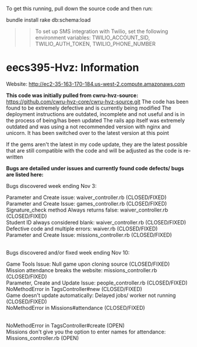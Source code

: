 
To get this running, pull down the source code and then run:

bundle install
rake db:schema:load

>> To set up SMS integration with Twilio, set the following environment variables:
  TWILIO_ACCOUNT_SID, TWILIO_AUTH_TOKEN, TWILIO_PHONE_NUMBER

# eecs395-Hvz: Information

Website: http://ec2-35-163-170-184.us-west-2.compute.amazonaws.com

<b>This code was initially pulled from cwru-hvz-source:</b> https://github.com/cwru-hvz-core/cwru-hvz-source.git
The code has been found to be extremely defective and is currently being modified
The deployment instructions are outdated, incomplete and not useful and is in the process of being/has been updated
The rails app itself was extremely outdated and was using a not recommended version with nginx and unicorn. 
It has been switched over to the latest version at this point

If the gems aren't the latest in my code update, they are the latest possible that are still compatible with the code and will be adjusted as the code is re-written

<b>Bugs are detailed under issues and currently found code defects/ bugs are listed here:</b>

Bugs discovered week ending Nov 3:

Parameter and Create issue: waiver_controller.rb (CLOSED/FIXED) </br>
Parameter and Create Issue: games_controller.rb (CLOSED/FIXED) </br>
Signature_check method Always returns false: waiver_controller.rb (CLOSED/FIXED)</br>
Student ID always considered blank: waiver_controller.rb (CLOSED/FIXED)</br>
Defective code and multiple errors: waiver.rb (CLOSED/FIXED)</br>
Parameter and Create Issue: missions_controller.rb (CLOSED/FIXED)</br>
</br>

Bugs discovered and/or fixed week ending Nov 10:

Game Tools Issue: Null game upon cloning source (CLOSED/FIXED)</br>
Mission attendance breaks the website: missions_controller.rb (CLOSED/FIXED)</br>
Parameter, Create and Update Issue: people_controller.rb (CLOSED/FIXED)</br>
NoMethodError in TagsController#new (CLOSED/FIXED) </br>
Game doesn't update automatically: Delayed jobs/ worker not running (CLOSED/FIXED)</br>
NoMethodError in Missions#attendance (CLOSED/FIXED)</br>
</br>

NoMethodError in TagsController#create (OPEN) </br>
Missions don't give you the option to enter names for attendance: Missions_controller.rb (OPEN)</br>
